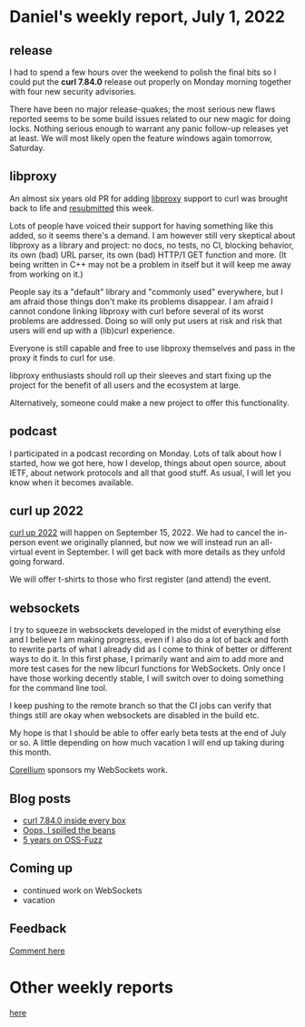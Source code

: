 # Daniel's weekly report, July 1, 2022

## release

I had to spend a few hours over the weekend to polish the final bits so I
could put the **curl 7.84.0** release out properly on Monday morning together
with four new security advisories.

There have been no major release-quakes; the most serious new flaws reported
seems to be some build issues related to our new magic for doing
locks. Nothing serious enough to warrant any panic follow-up releases yet at
least. We will most likely open the feature windows again tomorrow, Saturday.

## libproxy

An almost six years old PR for adding
[libproxy](https://libproxy.github.io/libproxy/) support to curl was brought
back to life and [resubmitted](https://github.com/curl/curl/pull/9068) this
week.

Lots of people have voiced their support for having something like this added,
so it seems there's a demand. I am however still very skeptical about libproxy
as a library and project: no docs, no tests, no CI, blocking behavior, its own
(bad) URL parser, its own (bad) HTTP/1 GET function and more. (It being
written in C++ may not be a problem in itself but it will keep me away from
working on it.)

People say its a "default" library and "commonly used" everywhere, but I am
afraid those things don't make its problems disappear. I am afraid I cannot
condone linking libproxy with curl before several of its worst problems are
addressed. Doing so will only put users at risk and risk that users will end
up with a (lib)curl experience.

Everyone is still capable and free to use libproxy themselves and pass in the
proxy it finds to curl for use.

libproxy enthusiasts should roll up their sleeves and start fixing up the
project for the benefit of all users and the ecosystem at large.

Alternatively, someone could make a new project to offer this functionality.

## podcast

I participated in a podcast recording on Monday. Lots of talk about how I
started, how we got here, how I develop, things about open source, about IETF,
about network protocols and all that good stuff. As usual, I will let you know
when it becomes available.

## curl up 2022

[curl up 2022](https://github.com/curl/curl-up/wiki/2022) will happen on
September 15, 2022. We had to cancel the in-person event we originally
planned, but now we will instead run an all-virtual event in September. I will
get back with more details as they unfold going forward.

We will offer t-shirts to those who first register (and attend) the event.

## websockets

I try to squeeze in websockets developed in the midst of everything else and I
believe I am making progress, even if I also do a lot of back and forth to
rewrite parts of what I already did as I come to think of better or different
ways to do it. In this first phase, I primarily want and aim to add more and
more test cases for the new libcurl functions for WebSockets. Only once I have
those working decently stable, I will switch over to doing something for the
command line tool.

I keep pushing to the remote branch so that the CI jobs can verify that things
still are okay when websockets are disabled in the build etc.

My hope is that I should be able to offer early beta tests at the end of July
or so. A little depending on how much vacation I will end up taking during
this month.

[Corellium](https://twitter.com/CorelliumHQ/status/1539277242886500353) sponsors my WebSockets work.

## Blog posts

- [curl 7.84.0 inside every box](https://daniel.haxx.se/blog/2022/06/27/curl-7-84-0-inside-every-box/)
- [Oops, I spilled the beans](https://daniel.haxx.se/blog/2022/06/28/oops-i-spilled-the-beans/)
- [5 years on OSS-Fuzz](https://daniel.haxx.se/blog/2022/07/01/5-years-on-oss-fuzz/)

## Coming up

- continued work on WebSockets
- vacation

## Feedback

[Comment here](https://github.com/bagder/log/discussions)


# Other weekly reports

[here](all.md)

